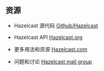 资源
-------------

* Hazelcast 源代码 [Github/Hazelcast](https://github.com/hazelcast/hazelcast)

* Hazelcast API [Hazelcast.org](http://www.hazelcast.org/docs/latest/javadoc)

* 更多用法和资源 [Hazelcast.com](http://www.hazelcast.com/)

* 问题和讨论 [Hazelcast mail group](https://groups.google.com/forum/#!forum/hazelcast)